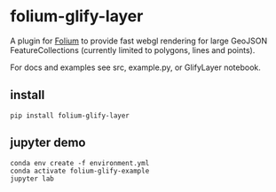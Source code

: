 # folium-glify-layer

A plugin for [Folium](https://github.com/python-visualization/folium) to provide fast webgl rendering for large GeoJSON FeatureCollections (currently limited to polygons, lines and points).

For docs and examples see src, example.py, or GlifyLayer notebook.

## install
```
pip install folium-glify-layer
```


## jupyter demo
```
conda env create -f environment.yml
conda activate folium-glify-example
jupyter lab
```